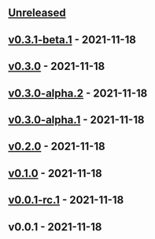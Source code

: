 <a name="unreleased"></a>
## [Unreleased]


<a name="v0.3.1-beta.1"></a>
## [v0.3.1-beta.1] - 2021-11-18

<a name="v0.3.0"></a>
## [v0.3.0] - 2021-11-18

<a name="v0.3.0-alpha.2"></a>
## [v0.3.0-alpha.2] - 2021-11-18

<a name="v0.3.0-alpha.1"></a>
## [v0.3.0-alpha.1] - 2021-11-18

<a name="v0.2.0"></a>
## [v0.2.0] - 2021-11-18

<a name="v0.1.0"></a>
## [v0.1.0] - 2021-11-18

<a name="v0.0.1-rc.1"></a>
## [v0.0.1-rc.1] - 2021-11-18

<a name="v0.0.1"></a>
## v0.0.1 - 2021-11-18

[Unreleased]: https://github.com/Nuglif/arcadia-git-chglog-demo/compare/v0.3.1-beta.1...HEAD
[v0.3.1-beta.1]: https://github.com/Nuglif/arcadia-git-chglog-demo/compare/v0.3.0...v0.3.1-beta.1
[v0.3.0]: https://github.com/Nuglif/arcadia-git-chglog-demo/compare/v0.3.0-alpha.2...v0.3.0
[v0.3.0-alpha.2]: https://github.com/Nuglif/arcadia-git-chglog-demo/compare/v0.3.0-alpha.1...v0.3.0-alpha.2
[v0.3.0-alpha.1]: https://github.com/Nuglif/arcadia-git-chglog-demo/compare/v0.2.0...v0.3.0-alpha.1
[v0.2.0]: https://github.com/Nuglif/arcadia-git-chglog-demo/compare/v0.1.0...v0.2.0
[v0.1.0]: https://github.com/Nuglif/arcadia-git-chglog-demo/compare/v0.0.1-rc.1...v0.1.0
[v0.0.1-rc.1]: https://github.com/Nuglif/arcadia-git-chglog-demo/compare/v0.0.1...v0.0.1-rc.1
